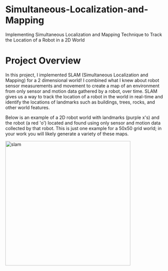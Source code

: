 # Simultaneous-Localization-and-Mapping
Implementing Simultaneous Localization and Mapping Technique to Track the Location of a Robot in a 2D World

# Project Overview
In this project, I implemented SLAM (Simultaneous Localization and Mapping) for a 2 dimensional world! I combined what I knew about robot sensor measurements and movement to create a map of an environment from only sensor and motion data gathered by a robot, over time. SLAM gives us a way to track the location of a robot in the world in real-time and identify the locations of landmarks such as buildings, trees, rocks, and other world features. 

Below is an example of a 2D robot world with landmarks (purple x's) and the robot (a red 'o') located and found using only sensor and motion data collected by that robot. This is just one example for a 50x50 grid world; in your work you will likely generate a variety of these maps.



<img width="389" alt="slam" src="https://github.com/hamidghasemi69/Simultaneous-Localization-and-Mapping/assets/22797186/3c77c784-e3e0-4562-859f-87a65006c7e1">
